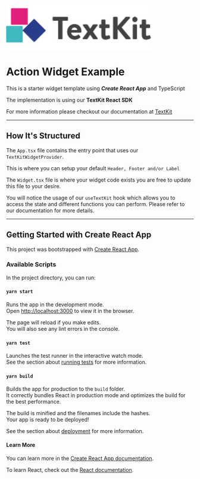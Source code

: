 <img src="src/logo.svg" height="120">

# Action Widget Example

This is a starter widget template using ***Create React App*** and TypeScript

The implementation is using our **TextKit React SDK**

For more information please checkout our documentation at [TextKit](https://docs.textkit.io)

---

## How It's Structured

The `App.tsx` file contains the entry point that uses our `TextKitWidgetProvider`. 

This is where you can setup your default `Header, Footer and/or Label`

The `Widget.tsx` file is where your widget code exists you are free to update this file to your desire. 

You will notice the usage of our `useTextKit` hook which allows you to access the state and different functions you can perform. Please refer to our documentation for more details.

---

## Getting Started with Create React App

This project was bootstrapped with [Create React App](https://github.com/facebook/create-react-app).

### Available Scripts

In the project directory, you can run:

#### `yarn start`

Runs the app in the development mode.\
Open [http://localhost:3000](http://localhost:3000) to view it in the browser.

The page will reload if you make edits.\
You will also see any lint errors in the console.

#### `yarn test`

Launches the test runner in the interactive watch mode.\
See the section about [running tests](https://facebook.github.io/create-react-app/docs/running-tests) for more information.

#### `yarn build`

Builds the app for production to the `build` folder.\
It correctly bundles React in production mode and optimizes the build for the best performance.

The build is minified and the filenames include the hashes.\
Your app is ready to be deployed!

See the section about [deployment](https://facebook.github.io/create-react-app/docs/deployment) for more information.

#### Learn More

You can learn more in the [Create React App documentation](https://facebook.github.io/create-react-app/docs/getting-started).

To learn React, check out the [React documentation](https://reactjs.org/).
